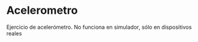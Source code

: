 Acelerometro
============

Ejercicio de acelerómetro. No funciona en simulador, sólo en dispositivos reales

